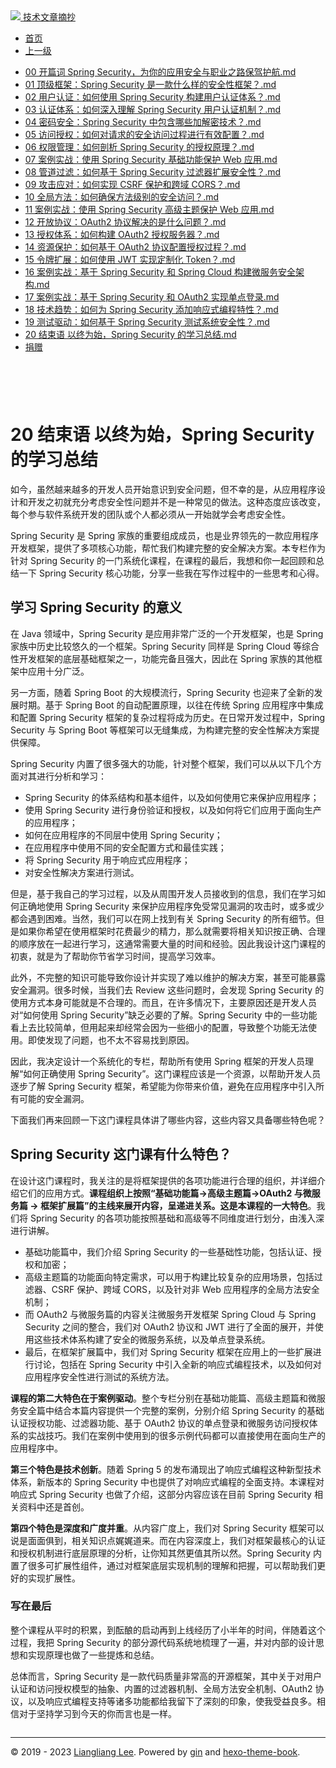 <!DOCTYPE html>

<html xmlns="http://www.w3.org/1999/xhtml">
<head>
<head>
<meta content="text/html; charset=utf-8" http-equiv="Content-Type"/>
<meta content="width=device-width, initial-scale=1, maximum-scale=1.0, user-scalable=no" name="viewport"/>
<meta content="zh-cn" http-equiv="content-language"/>
<meta content="20 结束语  以终为始，Spring Security 的学习总结" name="description"/>
<link href="/static/favicon.png" rel="icon"/>
<title>20 结束语  以终为始，Spring Security 的学习总结 </title>
<link href="/static/index.css" rel="stylesheet"/>
<link href="/static/highlight.min.css" rel="stylesheet"/>
<script src="/static/highlight.min.js"></script>
<meta content="Hexo 4.2.0" name="generator"/>

</head>
<body>
<div class="book-container">
<div class="book-sidebar">
<div class="book-brand">
<a href="/">
<img src="/static/favicon.png"/>
<span>技术文章摘抄</span>
</a>
</div>
<div class="book-menu uncollapsible">
<ul class="uncollapsible">
<li><a class="current-tab" href="/">首页</a></li>
<li><a href="../">上一级</a></li>
</ul>
<ul class="uncollapsible">
<li>
<a class="menu-item" href="/%e4%b8%93%e6%a0%8f/Spring%20Security%20%e8%af%a6%e8%a7%a3%e4%b8%8e%e5%ae%9e%e6%93%8d/00%20%e5%bc%80%e7%af%87%e8%af%8d%20%20Spring%20Security%ef%bc%8c%e4%b8%ba%e4%bd%a0%e7%9a%84%e5%ba%94%e7%94%a8%e5%ae%89%e5%85%a8%e4%b8%8e%e8%81%8c%e4%b8%9a%e4%b9%8b%e8%b7%af%e4%bf%9d%e9%a9%be%e6%8a%a4%e8%88%aa.md" id="00 开篇词  Spring Security，为你的应用安全与职业之路保驾护航.md">00 开篇词  Spring Security，为你的应用安全与职业之路保驾护航.md</a>
</li>
<li>
<a class="menu-item" href="/%e4%b8%93%e6%a0%8f/Spring%20Security%20%e8%af%a6%e8%a7%a3%e4%b8%8e%e5%ae%9e%e6%93%8d/01%20%20%e9%a1%b6%e7%ba%a7%e6%a1%86%e6%9e%b6%ef%bc%9aSpring%20Security%20%e6%98%af%e4%b8%80%e6%ac%be%e4%bb%80%e4%b9%88%e6%a0%b7%e7%9a%84%e5%ae%89%e5%85%a8%e6%80%a7%e6%a1%86%e6%9e%b6%ef%bc%9f.md" id="01  顶级框架：Spring Security 是一款什么样的安全性框架？.md">01  顶级框架：Spring Security 是一款什么样的安全性框架？.md</a>
</li>
<li>
<a class="menu-item" href="/%e4%b8%93%e6%a0%8f/Spring%20Security%20%e8%af%a6%e8%a7%a3%e4%b8%8e%e5%ae%9e%e6%93%8d/02%20%20%e7%94%a8%e6%88%b7%e8%ae%a4%e8%af%81%ef%bc%9a%e5%a6%82%e4%bd%95%e4%bd%bf%e7%94%a8%20Spring%20Security%20%e6%9e%84%e5%bb%ba%e7%94%a8%e6%88%b7%e8%ae%a4%e8%af%81%e4%bd%93%e7%b3%bb%ef%bc%9f.md" id="02  用户认证：如何使用 Spring Security 构建用户认证体系？.md">02  用户认证：如何使用 Spring Security 构建用户认证体系？.md</a>
</li>
<li>
<a class="menu-item" href="/%e4%b8%93%e6%a0%8f/Spring%20Security%20%e8%af%a6%e8%a7%a3%e4%b8%8e%e5%ae%9e%e6%93%8d/03%20%20%e8%ae%a4%e8%af%81%e4%bd%93%e7%b3%bb%ef%bc%9a%e5%a6%82%e4%bd%95%e6%b7%b1%e5%85%a5%e7%90%86%e8%a7%a3%20Spring%20Security%20%e7%94%a8%e6%88%b7%e8%ae%a4%e8%af%81%e6%9c%ba%e5%88%b6%ef%bc%9f.md" id="03  认证体系：如何深入理解 Spring Security 用户认证机制？.md">03  认证体系：如何深入理解 Spring Security 用户认证机制？.md</a>
</li>
<li>
<a class="menu-item" href="/%e4%b8%93%e6%a0%8f/Spring%20Security%20%e8%af%a6%e8%a7%a3%e4%b8%8e%e5%ae%9e%e6%93%8d/04%20%20%e5%af%86%e7%a0%81%e5%ae%89%e5%85%a8%ef%bc%9aSpring%20Security%20%e4%b8%ad%e5%8c%85%e5%90%ab%e5%93%aa%e4%ba%9b%e5%8a%a0%e8%a7%a3%e5%af%86%e6%8a%80%e6%9c%af%ef%bc%9f.md" id="04  密码安全：Spring Security 中包含哪些加解密技术？.md">04  密码安全：Spring Security 中包含哪些加解密技术？.md</a>
</li>
<li>
<a class="menu-item" href="/%e4%b8%93%e6%a0%8f/Spring%20Security%20%e8%af%a6%e8%a7%a3%e4%b8%8e%e5%ae%9e%e6%93%8d/05%20%20%e8%ae%bf%e9%97%ae%e6%8e%88%e6%9d%83%ef%bc%9a%e5%a6%82%e4%bd%95%e5%af%b9%e8%af%b7%e6%b1%82%e7%9a%84%e5%ae%89%e5%85%a8%e8%ae%bf%e9%97%ae%e8%bf%87%e7%a8%8b%e8%bf%9b%e8%a1%8c%e6%9c%89%e6%95%88%e9%85%8d%e7%bd%ae%ef%bc%9f.md" id="05  访问授权：如何对请求的安全访问过程进行有效配置？.md">05  访问授权：如何对请求的安全访问过程进行有效配置？.md</a>
</li>
<li>
<a class="menu-item" href="/%e4%b8%93%e6%a0%8f/Spring%20Security%20%e8%af%a6%e8%a7%a3%e4%b8%8e%e5%ae%9e%e6%93%8d/06%20%20%e6%9d%83%e9%99%90%e7%ae%a1%e7%90%86%ef%bc%9a%e5%a6%82%e4%bd%95%e5%89%96%e6%9e%90%20Spring%20Security%20%e7%9a%84%e6%8e%88%e6%9d%83%e5%8e%9f%e7%90%86%ef%bc%9f.md" id="06  权限管理：如何剖析 Spring Security 的授权原理？.md">06  权限管理：如何剖析 Spring Security 的授权原理？.md</a>
</li>
<li>
<a class="menu-item" href="/%e4%b8%93%e6%a0%8f/Spring%20Security%20%e8%af%a6%e8%a7%a3%e4%b8%8e%e5%ae%9e%e6%93%8d/07%20%20%e6%a1%88%e4%be%8b%e5%ae%9e%e6%88%98%ef%bc%9a%e4%bd%bf%e7%94%a8%20Spring%20Security%20%e5%9f%ba%e7%a1%80%e5%8a%9f%e8%83%bd%e4%bf%9d%e6%8a%a4%20Web%20%e5%ba%94%e7%94%a8.md" id="07  案例实战：使用 Spring Security 基础功能保护 Web 应用.md">07  案例实战：使用 Spring Security 基础功能保护 Web 应用.md</a>
</li>
<li>
<a class="menu-item" href="/%e4%b8%93%e6%a0%8f/Spring%20Security%20%e8%af%a6%e8%a7%a3%e4%b8%8e%e5%ae%9e%e6%93%8d/08%20%20%e7%ae%a1%e9%81%93%e8%bf%87%e6%bb%a4%ef%bc%9a%e5%a6%82%e4%bd%95%e5%9f%ba%e4%ba%8e%20Spring%20Security%20%e8%bf%87%e6%bb%a4%e5%99%a8%e6%89%a9%e5%b1%95%e5%ae%89%e5%85%a8%e6%80%a7%ef%bc%9f.md" id="08  管道过滤：如何基于 Spring Security 过滤器扩展安全性？.md">08  管道过滤：如何基于 Spring Security 过滤器扩展安全性？.md</a>
</li>
<li>
<a class="menu-item" href="/%e4%b8%93%e6%a0%8f/Spring%20Security%20%e8%af%a6%e8%a7%a3%e4%b8%8e%e5%ae%9e%e6%93%8d/09%20%20%e6%94%bb%e5%87%bb%e5%ba%94%e5%af%b9%ef%bc%9a%e5%a6%82%e4%bd%95%e5%ae%9e%e7%8e%b0%20CSRF%20%e4%bf%9d%e6%8a%a4%e5%92%8c%e8%b7%a8%e5%9f%9f%20CORS%ef%bc%9f.md" id="09  攻击应对：如何实现 CSRF 保护和跨域 CORS？.md">09  攻击应对：如何实现 CSRF 保护和跨域 CORS？.md</a>
</li>
<li>
<a class="menu-item" href="/%e4%b8%93%e6%a0%8f/Spring%20Security%20%e8%af%a6%e8%a7%a3%e4%b8%8e%e5%ae%9e%e6%93%8d/10%20%20%e5%85%a8%e5%b1%80%e6%96%b9%e6%b3%95%ef%bc%9a%e5%a6%82%e4%bd%95%e7%a1%ae%e4%bf%9d%e6%96%b9%e6%b3%95%e7%ba%a7%e5%88%ab%e7%9a%84%e5%ae%89%e5%85%a8%e8%ae%bf%e9%97%ae%ef%bc%9f.md" id="10  全局方法：如何确保方法级别的安全访问？.md">10  全局方法：如何确保方法级别的安全访问？.md</a>
</li>
<li>
<a class="menu-item" href="/%e4%b8%93%e6%a0%8f/Spring%20Security%20%e8%af%a6%e8%a7%a3%e4%b8%8e%e5%ae%9e%e6%93%8d/11%20%20%e6%a1%88%e4%be%8b%e5%ae%9e%e6%88%98%ef%bc%9a%e4%bd%bf%e7%94%a8%20Spring%20Security%20%e9%ab%98%e7%ba%a7%e4%b8%bb%e9%a2%98%e4%bf%9d%e6%8a%a4%20Web%20%e5%ba%94%e7%94%a8.md" id="11  案例实战：使用 Spring Security 高级主题保护 Web 应用.md">11  案例实战：使用 Spring Security 高级主题保护 Web 应用.md</a>
</li>
<li>
<a class="menu-item" href="/%e4%b8%93%e6%a0%8f/Spring%20Security%20%e8%af%a6%e8%a7%a3%e4%b8%8e%e5%ae%9e%e6%93%8d/12%20%20%e5%bc%80%e6%94%be%e5%8d%8f%e8%ae%ae%ef%bc%9aOAuth2%20%e5%8d%8f%e8%ae%ae%e8%a7%a3%e5%86%b3%e7%9a%84%e6%98%af%e4%bb%80%e4%b9%88%e9%97%ae%e9%a2%98%ef%bc%9f.md" id="12  开放协议：OAuth2 协议解决的是什么问题？.md">12  开放协议：OAuth2 协议解决的是什么问题？.md</a>
</li>
<li>
<a class="menu-item" href="/%e4%b8%93%e6%a0%8f/Spring%20Security%20%e8%af%a6%e8%a7%a3%e4%b8%8e%e5%ae%9e%e6%93%8d/13%20%20%e6%8e%88%e6%9d%83%e4%bd%93%e7%b3%bb%ef%bc%9a%e5%a6%82%e4%bd%95%e6%9e%84%e5%bb%ba%20OAuth2%20%e6%8e%88%e6%9d%83%e6%9c%8d%e5%8a%a1%e5%99%a8%ef%bc%9f.md" id="13  授权体系：如何构建 OAuth2 授权服务器？.md">13  授权体系：如何构建 OAuth2 授权服务器？.md</a>
</li>
<li>
<a class="menu-item" href="/%e4%b8%93%e6%a0%8f/Spring%20Security%20%e8%af%a6%e8%a7%a3%e4%b8%8e%e5%ae%9e%e6%93%8d/14%20%20%e8%b5%84%e6%ba%90%e4%bf%9d%e6%8a%a4%ef%bc%9a%e5%a6%82%e4%bd%95%e5%9f%ba%e4%ba%8e%20OAuth2%20%e5%8d%8f%e8%ae%ae%e9%85%8d%e7%bd%ae%e6%8e%88%e6%9d%83%e8%bf%87%e7%a8%8b%ef%bc%9f.md" id="14  资源保护：如何基于 OAuth2 协议配置授权过程？.md">14  资源保护：如何基于 OAuth2 协议配置授权过程？.md</a>
</li>
<li>
<a class="menu-item" href="/%e4%b8%93%e6%a0%8f/Spring%20Security%20%e8%af%a6%e8%a7%a3%e4%b8%8e%e5%ae%9e%e6%93%8d/15%20%20%e4%bb%a4%e7%89%8c%e6%89%a9%e5%b1%95%ef%bc%9a%e5%a6%82%e4%bd%95%e4%bd%bf%e7%94%a8%20JWT%20%e5%ae%9e%e7%8e%b0%e5%ae%9a%e5%88%b6%e5%8c%96%20Token%ef%bc%9f.md" id="15  令牌扩展：如何使用 JWT 实现定制化 Token？.md">15  令牌扩展：如何使用 JWT 实现定制化 Token？.md</a>
</li>
<li>
<a class="menu-item" href="/%e4%b8%93%e6%a0%8f/Spring%20Security%20%e8%af%a6%e8%a7%a3%e4%b8%8e%e5%ae%9e%e6%93%8d/16%20%20%e6%a1%88%e4%be%8b%e5%ae%9e%e6%88%98%ef%bc%9a%e5%9f%ba%e4%ba%8e%20Spring%20Security%20%e5%92%8c%20Spring%20Cloud%20%e6%9e%84%e5%bb%ba%e5%be%ae%e6%9c%8d%e5%8a%a1%e5%ae%89%e5%85%a8%e6%9e%b6%e6%9e%84.md" id="16  案例实战：基于 Spring Security 和 Spring Cloud 构建微服务安全架构.md">16  案例实战：基于 Spring Security 和 Spring Cloud 构建微服务安全架构.md</a>
</li>
<li>
<a class="menu-item" href="/%e4%b8%93%e6%a0%8f/Spring%20Security%20%e8%af%a6%e8%a7%a3%e4%b8%8e%e5%ae%9e%e6%93%8d/17%20%20%e6%a1%88%e4%be%8b%e5%ae%9e%e6%88%98%ef%bc%9a%e5%9f%ba%e4%ba%8e%20Spring%20Security%20%e5%92%8c%20OAuth2%20%e5%ae%9e%e7%8e%b0%e5%8d%95%e7%82%b9%e7%99%bb%e5%bd%95.md" id="17  案例实战：基于 Spring Security 和 OAuth2 实现单点登录.md">17  案例实战：基于 Spring Security 和 OAuth2 实现单点登录.md</a>
</li>
<li>
<a class="menu-item" href="/%e4%b8%93%e6%a0%8f/Spring%20Security%20%e8%af%a6%e8%a7%a3%e4%b8%8e%e5%ae%9e%e6%93%8d/18%20%20%e6%8a%80%e6%9c%af%e8%b6%8b%e5%8a%bf%ef%bc%9a%e5%a6%82%e4%bd%95%e4%b8%ba%20Spring%20Security%20%e6%b7%bb%e5%8a%a0%e5%93%8d%e5%ba%94%e5%bc%8f%e7%bc%96%e7%a8%8b%e7%89%b9%e6%80%a7%ef%bc%9f.md" id="18  技术趋势：如何为 Spring Security 添加响应式编程特性？.md">18  技术趋势：如何为 Spring Security 添加响应式编程特性？.md</a>
</li>
<li>
<a class="menu-item" href="/%e4%b8%93%e6%a0%8f/Spring%20Security%20%e8%af%a6%e8%a7%a3%e4%b8%8e%e5%ae%9e%e6%93%8d/19%20%20%e6%b5%8b%e8%af%95%e9%a9%b1%e5%8a%a8%ef%bc%9a%e5%a6%82%e4%bd%95%e5%9f%ba%e4%ba%8e%20Spring%20Security%20%e6%b5%8b%e8%af%95%e7%b3%bb%e7%bb%9f%e5%ae%89%e5%85%a8%e6%80%a7%ef%bc%9f.md" id="19  测试驱动：如何基于 Spring Security 测试系统安全性？.md">19  测试驱动：如何基于 Spring Security 测试系统安全性？.md</a>
</li>
<li>
<a class="menu-item" href="/%e4%b8%93%e6%a0%8f/Spring%20Security%20%e8%af%a6%e8%a7%a3%e4%b8%8e%e5%ae%9e%e6%93%8d/20%20%e7%bb%93%e6%9d%9f%e8%af%ad%20%20%e4%bb%a5%e7%bb%88%e4%b8%ba%e5%a7%8b%ef%bc%8cSpring%20Security%20%e7%9a%84%e5%ad%a6%e4%b9%a0%e6%80%bb%e7%bb%93.md" id="20 结束语  以终为始，Spring Security 的学习总结.md">20 结束语  以终为始，Spring Security 的学习总结.md</a>
</li>
<li><a href="/assets/捐赠.md">捐赠</a></li>
</ul>
</div>
</div>
<div class="sidebar-toggle" onclick="sidebar_toggle()" onmouseleave="remove_inner()" onmouseover="add_inner()">
<div class="sidebar-toggle-inner"></div>
</div>
<div class="off-canvas-content">
<div class="columns">
<div class="column col-12 col-lg-12">
<div class="book-navbar">
<header class="navbar">
<section class="navbar-section">
<a onclick="open_sidebar()">
<i class="icon icon-menu"></i>
</a>
</section>
</header>
</div>
<div class="book-content" style="max-width: 960px; margin: 0 auto;
    overflow-x: auto;
    overflow-y: hidden;">
<div class="book-post">

<p align="center" id="tip"></p>
<h1 class="title" data-id="20 结束语  以终为始，Spring Security 的学习总结" id="title">20 结束语  以终为始，Spring Security 的学习总结</h1>
<div><p>如今，虽然越来越多的开发人员开始意识到安全问题，但不幸的是，从应用程序设计和开发之初就充分考虑安全性问题并不是一种常见的做法。这种态度应该改变，每个参与软件系统开发的团队或个人都必须从一开始就学会考虑安全性。</p>
<p>Spring Security 是 Spring 家族的重要组成成员，也是业界领先的一款应用程序开发框架，提供了多项核心功能，帮忙我们构建完整的安全解决方案。本专栏作为针对 Spring Security 的一门系统化课程，在课程的最后，我想和你一起回顾和总结一下 Spring Security 核心功能，分享一些我在写作过程中的一些思考和心得。</p>
<h2 id="学习-spring-security-的意义">学习 Spring Security 的意义</h2>
<p>在 Java 领域中，Spring Security 是应用非常广泛的一个开发框架，也是 Spring 家族中历史比较悠久的一个框架。Spring Security 同样是 Spring Cloud 等综合性开发框架的底层基础框架之一，功能完备且强大，因此在 Spring 家族的其他框架中应用十分广泛。</p>
<p>另一方面，随着 Spring Boot 的大规模流行，Spring Security 也迎来了全新的发展时期。基于 Spring Boot 的自动配置原理，以往在传统 Spring 应用程序中集成和配置 Spring Security 框架的复杂过程将成为历史。在日常开发过程中，Spring Security 与 Spring Boot 等框架可以无缝集成，为构建完整的安全性解决方案提供保障。</p>
<p>Spring Security 内置了很多强大的功能，针对整个框架，我们可以从以下几个方面对其进行分析和学习：</p>
<ul>
<li>Spring Security 的体系结构和基本组件，以及如何使用它来保护应用程序；</li>
<li>使用 Spring Security 进行身份验证和授权，以及如何将它们应用于面向生产的应用程序；</li>
<li>如何在应用程序的不同层中使用 Spring Security；</li>
<li>在应用程序中使用不同的安全配置方式和最佳实践；</li>
<li>将 Spring Security 用于响应式应用程序；</li>
<li>对安全性解决方案进行测试。</li>
</ul>
<p>但是，基于我自己的学习过程，以及从周围开发人员接收到的信息，我们在学习如何正确地使用 Spring Security 来保护应用程序免受常见漏洞的攻击时，或多或少都会遇到困难。当然，我们可以在网上找到有关 Spring Security 的所有细节。但是如果你希望在使用框架时花费最少的精力，那么就需要将相关知识按正确、合理的顺序放在一起进行学习，这通常需要大量的时间和经验。因此我设计这门课程的初衷，就是为了帮助你节省学习时间，提高学习效率。</p>
<p>此外，不完整的知识可能导致你设计并实现了难以维护的解决方案，甚至可能暴露安全漏洞。很多时候，当我们去 Review 这些问题时，会发现 Spring Security 的使用方式本身可能就是不合理的。而且，在许多情况下，主要原因还是开发人员对“如何使用 Spring Security”缺乏必要的了解。Spring Security 中的一些功能看上去比较简单，但用起来却经常会因为一些细小的配置，导致整个功能无法使用。即使发现了问题，也不太不容易找到原因。</p>
<p>因此，我决定设计一个系统化的专栏，帮助所有使用 Spring 框架的开发人员理解“如何正确使用 Spring Security”。这门课程应该是一个资源，以帮助开发人员逐步了解 Spring Security 框架，希望能为你带来价值，避免在应用程序中引入所有可能的安全漏洞。</p>
<p>下面我们再来回顾一下这门课程具体讲了哪些内容，这些内容又具备哪些特色呢？</p>
<h2 id="spring-security-这门课有什么特色">Spring Security 这门课有什么特色？</h2>
<p>在设计这门课程时，我关注的是将框架提供的各项功能进行合理的组织，并详细介绍它们的应用方式。<strong>课程组织上按照“基础功能篇→高级主题篇→OAuth2 与微服务篇 → 框架扩展篇”的主线来展开内容，呈递进关系。这是本课程的一大特色</strong>。我们将 Spring Security 的各项功能按照基础和高级等不同维度进行划分，由浅入深进行讲解。</p>
<ul>
<li>基础功能篇中，我们介绍 Spring Security 的一些基础性功能，包括认证、授权和加密；</li>
<li>高级主题篇的功能面向特定需求，可以用于构建比较复杂的应用场景，包括过滤器、CSRF 保护、跨域 CORS，以及针对非 Web 应用程序的全局方法安全机制；</li>
<li>而 OAuth2 与微服务篇的内容关注微服务开发框架 Spring Cloud 与 Spring Security 之间的整合，我们对 OAuth2 协议和 JWT 进行了全面的展开，并使用这些技术体系构建了安全的微服务系统，以及单点登录系统。</li>
<li>最后，在框架扩展篇中，我们对 Spring Security 框架在应用上的一些扩展进行讨论，包括在 Spring Security 中引入全新的响应式编程技术，以及如何对应用程序安全性进行测试的系统方法。</li>
</ul>
<p><strong>课程的第二大特色在于案例驱动</strong>。整个专栏分别在基础功能篇、高级主题篇和微服务安全篇中结合本篇内容提供一个完整的案例，分别介绍 Spring Security 的基础认证授权功能、过滤器功能、基于 OAuth2 协议的单点登录和微服务访问授权体系的实战技巧。我们在案例中使用到的很多示例代码都可以直接使用在面向生产的应用程序中。</p>
<p><strong>第三个特色是技术创新</strong>。随着 Spring 5 的发布涌现出了响应式编程这种新型技术体系，新版本的 Spring Security 中也提供了对响应式编程的全面支持。本课程对响应式 Spring Security 也做了介绍，这部分内容应该在目前 Spring Security 相关资料中还是首创。</p>
<p><strong>第四个特色是深度和广度并重</strong>。从内容广度上，我们对 Spring Security 框架可以说是面面俱到，相关知识点娓娓道来。而在内容深度上，我们对框架最核心的认证和授权机制进行底层原理的分析，让你知其然更值其所以然。Spring Security 内置了很多可扩展性组件，通过对框架底层实现机制的理解和把握，可以帮助我们更好的实现扩展性。</p>
<h3 id="写在最后">写在最后</h3>
<p>整个课程从平时的积累，到酝酿的启动再到上线经历了小半年的时间，伴随着这个过程，我把 Spring Security 的部分源代码系统地梳理了一遍，并对内部的设计思想和实现原理也做了一些提炼和总结。</p>
<p>总体而言，Spring Security 是一款代码质量非常高的开源框架，其中关于对用户认证和访问授权模型的抽象、内置的过滤器机制、全局方法安全机制、OAuth2 协议，以及响应式编程支持等诸多功能都给我留下了深刻的印象，使我受益良多。相信对于坚持学习到今天的你而言也是一样。</p>
</div>
</div>
<div>
<div id="prePage" style="float: left">
</div>
<div id="nextPage" style="float: right">
</div>
</div>
</div>
</div>
</div>
<div class="copyright">
<hr/>
<p>© 2019 - 2023 <a href="/cdn-cgi/l/email-protection#0f636363363b3e3e3f384f68626e6663216c6062" target="_blank">Liangliang Lee</a>.
                    Powered by <a href="https://github.com/gin-gonic/gin" target="_blank">gin</a> and <a href="https://github.com/kaiiiz/hexo-theme-book" target="_blank">hexo-theme-book</a>.</p>
</div>
</div>
<a class="off-canvas-overlay" onclick="hide_canvas()"></a>
</div>
<script>(function(){function c(){var b=a.contentDocument||a.contentWindow.document;if(b){var d=b.createElement('script');d.innerHTML="window.__CF$cv$params={r:'8f0bc6b9ab2e20e8',t:'MTczMzk4NjE4NS4wMDAwMDA='};var a=document.createElement('script');a.nonce='';a.src='/cdn-cgi/challenge-platform/scripts/jsd/main.js';document.getElementsByTagName('head')[0].appendChild(a);";b.getElementsByTagName('head')[0].appendChild(d)}}if(document.body){var a=document.createElement('iframe');a.height=1;a.width=1;a.style.position='absolute';a.style.top=0;a.style.left=0;a.style.border='none';a.style.visibility='hidden';document.body.appendChild(a);if('loading'!==document.readyState)c();else if(window.addEventListener)document.addEventListener('DOMContentLoaded',c);else{var e=document.onreadystatechange||function(){};document.onreadystatechange=function(b){e(b);'loading'!==document.readyState&&(document.onreadystatechange=e,c())}}}})();</script></body>

<script src="/static/index.js"></script>
</head></html>